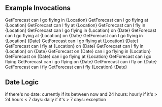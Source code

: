 Example Invocations
-------------------
GetForecast can I go flying in {Location}
GetForecast can I go flying at {Location}
GetForecast can I fly at {Location}
GetForecast can I fly in {Location}
GetForecast can I go flying in {Location} on {Date}
GetForecast can I go flying at {Location} on {Date}
GetForecast can I go flying in {Location} {Date}
GetForecast can I go flying at {Location} {Date}
GetForecast can I fly at {Location} on {Date}
GetForecast can I fly in {Location} on {Date}
GetForecast on {Date} can i go flying in {Location}
GetForecast on {Date} can i go flying at {Location}
GetForecast can i go flying
GetForecast can i go flying on {Date}
GetForecast can i fly on {Date}
GetForecast can i fly
GetForecast can i fly {Location} {Date}

Date Logic
----------
if there's no date: currently
if its between now and 24 hours: hourly
if it's > 24 hours < 7 days: daily
if it's > 7 days: exception
